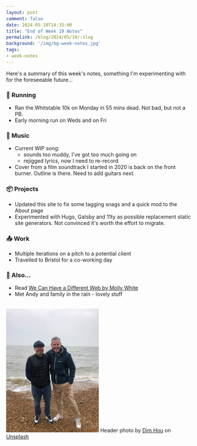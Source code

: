 ```yaml
---
layout: post
comment: false
date: 2024-05-10T14:35:00
title: "End of Week 19 Notes"
permalink: /blog/2024/05/10/:slug
background: '/img/bg-week-notes.jpg'
tags:
- week-notes
---
```


Here's a summary of this week's notes, something I'm experimenting with for the foreseeable future...

### 🏃 Running

* Ran the Whitstable 10k on Monday in 55 mins dead. Not bad, but not a PB. 
* Early morning run on Weds and on Fri

### 🎸 Music

* Current WIP song:
  * sounds too muddy, I've got too much going on
  * rejigged lyrics, now I need to re-record
* Cover from a film soundtrack I started in 2020 is back on the front burner. Outline is there. Need to add guitars next.

### 📦 Projects

* Updated this site to fix some tagging snags and a quick mod to the About page
* Experimented with Hugo, Gatsby and 11ty as possible replacement static site generators. Not convinced it's worth the effort to migrate.

### 📤 Work

* Multiple iterations on a pitch to a potential client
* Travelled to Bristol for a co-working day

### 🤔 Also...

* Read [We Can Have a Different Web by Molly White](https://www.citationneeded.news/we-can-have-a-different-web/)
* Met Andy and family in the rain - lovely stuff
<br/>
<img src="/img/2024-05-06-beach.jpg" class="img-fluid" style="width: 50%" alt="Photo of Rhyd & Andy on the beach" loading="lazy">

<span class="caption">
Header photo by <a href="https://unsplash.com/@dimhou?utm_content=creditCopyText&utm_medium=referral&utm_source=unsplash">Dim Hou</a> on <a href="https://unsplash.com/photos/white-lined-paper-AVYo3X6XZYg?utm_content=creditCopyText&utm_medium=referral&utm_source=unsplash">Unsplash</a>
</span>
